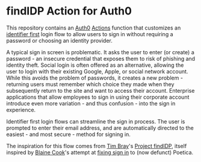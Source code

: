 # findIDP Action for Auth0

This repository contains an [Auth0](https://auth0.com) [Actions](https://auth0.com/docs/customize/actions)
function that customizes an [identifier first](https://auth0.com/docs/authenticate/login/auth0-universal-login/identifier-first)
login flow to allow users to sign in without requiring a password or choosing an
identity provider.

A typical sign in screen is problematic.  It asks the user to enter (or create)
a password - an insecure credential that exposes them to risk of phishing and
identity theft.  Social login is often offered as an alternative, allowing the
user to login with their existing Google, Apple, or social network account.
While this avoids the problem of passwords, it creates a new problem - returning
users must remember which choice they made when they subsequently return to the
site and want to access their account.  Enterprise applications that allow
employees to sign in using their corporate account introduce even more variation -
and thus confusion - into the sign in experience.

Identifier first login flows can streamline the sign in process.  The user is
prompted to enter their email address, and are automatically directed to the
easiest - and most secure - method for signing in.

The inspiration for this flow comes from [Tim Bray](https://en.wikipedia.org/wiki/Tim_Bray)'s
[Project findIDP](https://www.tbray.org/ongoing/When/201x/2013/06/07/Why-findIDP),
itself inspired by [Blaine Cook](https://en.wikipedia.org/wiki/Blaine_Cook_(programmer))'s
attempt at [fixing sign in](https://archive.ph/7BzFP) to (now defunct) Poetica.
